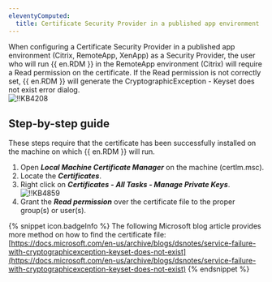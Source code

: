 ```yaml
---
eleventyComputed:
  title: Certificate Security Provider in a published app environment
---
```

When configuring a Certificate Security Provider in a published app environment (Citrix, RemoteApp, XenApp) as a Security Provider, the user who will run {{ en.RDM }} in the RemoteApp environment (Citrix) will require a Read permission on the certificate. If the Read permission is not correctly set, {{ en.RDM }} will generate the CryptographicException - Keyset does not exist error dialog.  
![!!KB4208](https://webdevolutions.azureedge.net/docs/en/kb/KB4208.png)

## Step-by-step guide

These steps require that the certificate has been successfully installed on the machine on which {{ en.RDM }} will run.

1. Open ***Local Machine Certificate Manager*** on the machine (certlm.msc).
1. Locate the ***Certificates***.
1. Right click on ***Certificates - All Tasks - Manage Private Keys***.  
![!!KB4859](https://webdevolutions.azureedge.net/docs/en/kb/KB4859.png)
1. Grant the ***Read permission*** over the certificate file to the proper group(s) or user(s).

{% snippet icon.badgeInfo %}
The following Microsoft blog article provides more method on how to find the certificate file: [https://docs.microsoft.com/en-us/archive/blogs/dsnotes/service-failure-with-cryptographicexception-keyset-does-not-exist](https://docs.microsoft.com/en-us/archive/blogs/dsnotes/service-failure-with-cryptographicexception-keyset-does-not-exist)
{% endsnippet %}
